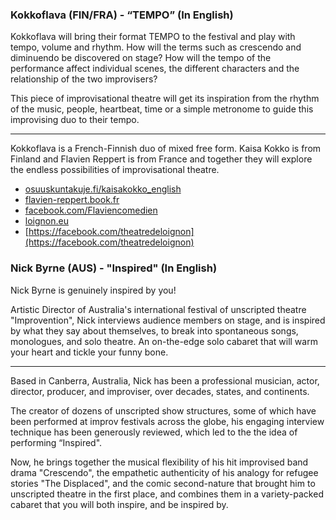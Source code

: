 ### Kokkoflava (FIN/FRA) - “TEMPO” (In English)

Kokkoflava will bring their format TEMPO to the festival and
play with tempo, volume and rhythm. How will the terms such as
crescendo and diminuendo be discovered on stage? How will
the tempo of the performance affect individual scenes, the
different characters and the relationship of the two improvisers?

This piece of improvisational theatre will get its inspiration from
the rhythm of the music, people, heartbeat, time or a simple metronome
to guide this improvising duo to their tempo.

---

Kokkoflava is a French-Finnish duo of mixed free form. Kaisa Kokko is
from Finland and Flavien Reppert is from France and together they will
explore the endless possibilities of improvisational theatre.

- [osuuskuntakuje.fi/kaisakokko_english](http://www.osuuskuntakuje.fi/kaisakokko_english)
- [flavien-reppert.book.fr](https://flavien-reppert.book.fr)
- [facebook.com/Flaviencomedien](https://facebook.com/Flaviencomedien/)
- [loignon.eu](https://loignon.eu)
- [https://facebook.com/theatredeloignon](https://facebook.com/theatredeloignon)

### Nick Byrne (AUS) - "Inspired" (In English)

Nick Byrne is genuinely inspired by you!

Artistic Director of Australia's international festival of unscripted theatre
"Improvention", Nick interviews audience members on stage, and is inspired by
what they say about themselves, to break into spontaneous songs, monologues,
and solo theatre. An on-the-edge solo cabaret that will warm your heart and
tickle your funny bone.

---

Based in Canberra, Australia, Nick has been a professional musician, actor,
director, producer, and improviser, over decades, states, and continents. 

The creator of dozens of unscripted show structures, some of which have been
performed at improv festivals across the globe, his engaging interview technique
has been generously reviewed, which led to the the idea of performing “Inspired".

Now, he brings together the musical flexibility of his hit improvised band drama
"Crescendo", the empathetic authenticity of his analogy for refugee stories
"The Displaced", and the comic second-nature that brought him to unscripted theatre
in the first place, and combines them in a variety-packed cabaret that you will
both inspire, and be inspired by.
